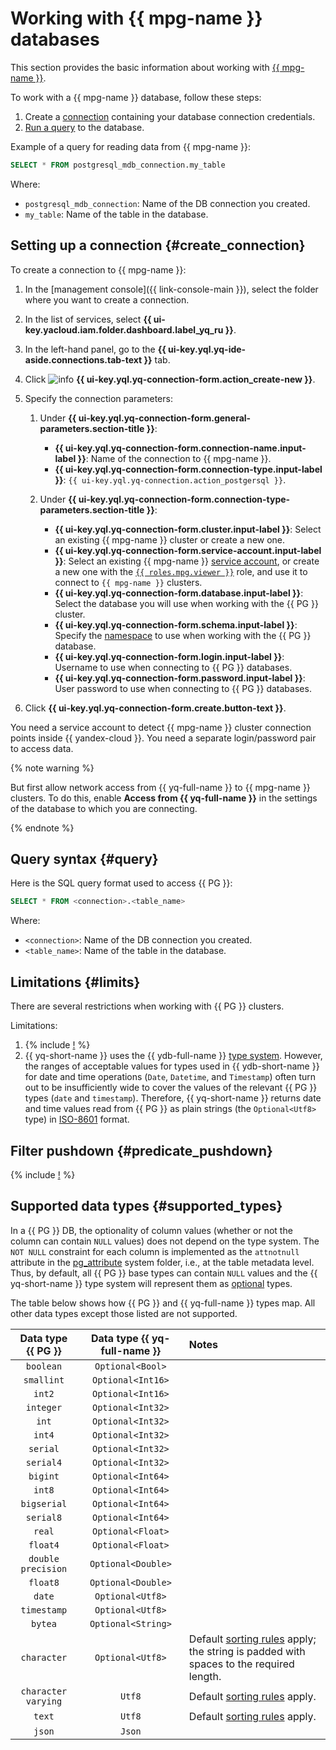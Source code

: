 # Working with {{ mpg-name }} databases

This section provides the basic information about working with [{{ mpg-name }}](https://yandex.cloud/en/services/managed-postgresql).

To work with a {{ mpg-name }} database, follow these steps:
1. Create a [connection](../concepts/glossary.md#connection) containing your database connection credentials.
1. [Run a query](#query) to the database.

Example of a query for reading data from {{ mpg-name }}:

```sql
SELECT * FROM postgresql_mdb_connection.my_table
```

Where:
* `postgresql_mdb_connection`: Name of the DB connection you created.
* `my_table`: Name of the table in the database.


## Setting up a connection {#create_connection}

To create a connection to {{ mpg-name }}:
1. In the [management console]({{ link-console-main }}), select the folder where you want to create a connection.
1. In the list of services, select **{{ ui-key.yacloud.iam.folder.dashboard.label_yq_ru }}**.
1. In the left-hand panel, go to the **{{ ui-key.yql.yq-ide-aside.connections.tab-text }}** tab.
1. Click ![info](../../_assets/console-icons/plus.svg) **{{ ui-key.yql.yq-connection-form.action_create-new }}**.
1. Specify the connection parameters:

   1. Under **{{ ui-key.yql.yq-connection-form.general-parameters.section-title }}**:

      * **{{ ui-key.yql.yq-connection-form.connection-name.input-label }}**: Name of the connection to {{ mpg-name }}.
      * **{{ ui-key.yql.yq-connection-form.connection-type.input-label }}**: `{{ ui-key.yql.yq-connection.action_postgersql }}`.

   1. Under **{{ ui-key.yql.yq-connection-form.connection-type-parameters.section-title }}**:

      * **{{ ui-key.yql.yq-connection-form.cluster.input-label }}**: Select an existing {{ mpg-name }} cluster or create a new one.
      * **{{ ui-key.yql.yq-connection-form.service-account.input-label }}**: Select an existing {{ mpg-name }} [service account](../../iam/concepts/users/service-accounts.md), or create a new one with the [`{{ roles.mpg.viewer }}`](../../managed-postgresql/security/index.md#mpg-viewer) role, and use it to connect to `{{ mpg-name }}` clusters.
      * **{{ ui-key.yql.yq-connection-form.database.input-label }}**: Select the database you will use when working with the {{ PG }} cluster.
      * **{{ ui-key.yql.yq-connection-form.schema.input-label }}**: Specify the [namespace](https://www.postgresql.org/docs/current/catalog-pg-namespace.html) to use when working with the {{ PG }} database.
      * **{{ ui-key.yql.yq-connection-form.login.input-label }}**: Username to use when connecting to {{ PG }} databases.
      * **{{ ui-key.yql.yq-connection-form.password.input-label }}**: User password to use when connecting to {{ PG }} databases.


1. Click **{{ ui-key.yql.yq-connection-form.create.button-text }}**.

You need a service account to detect {{ mpg-name }} cluster connection points inside {{ yandex-cloud }}. You need a separate login/password pair to access data.

{% note warning %}

But first allow network access from {{ yq-full-name }} to {{ mpg-name }} clusters. To do this, enable **Access from {{ yq-full-name }}** in the settings of the database to which you are connecting.

{% endnote %}

## Query syntax {#query}
Here is the SQL query format used to access {{ PG }}:

```sql
SELECT * FROM <connection>.<table_name>
```

Where:
* `<connection>`: Name of the DB connection you created.
* `<table_name>`: Name of the table in the database.

## Limitations {#limits}

There are several restrictions when working with {{ PG }} clusters.

Limitations:
1. {% include [!](_includes/supported_requests.md) %}
1. {{ yq-short-name }} uses the {{ ydb-full-name }} [type system](https://ydb.tech/docs/en/yql/reference/types/primitive). However, the ranges of acceptable values for types used in {{ ydb-short-name }} for date and time operations (`Date`, `Datetime`, and `Timestamp`) often turn out to be insufficiently wide to cover the values of the relevant {{ PG }} types (`date` and `timestamp`).
Therefore, {{ yq-short-name }} returns date and time values read from {{ PG }} as plain strings (the `Optional<Utf8>` type) in [ISO-8601](https://www.iso.org/iso-8601-date-and-time-format.html) format.

## Filter pushdown {#predicate_pushdown}

{% include [!](_includes/predicate_pushdown.md) %}

## Supported data types {#supported_types}

In a {{ PG }} DB, the optionality of column values (whether or not the column can contain `NULL` values) does not depend on the type system. The `NOT NULL` constraint for each column is implemented as the `attnotnull` attribute in the [pg_attribute](https://www.postgresql.org/docs/current/catalog-pg-attribute.html) system folder, i.e., at the table metadata level. Thus, by default, all {{ PG }} base types can contain `NULL` values and the {{ yq-short-name }} type system will represent them as [optional](https://ydb.tech/docs/en/yql/reference/types/optional) types.

The table below shows how {{ PG }} and {{ yq-full-name }} types map. All other data types except those listed are not supported.

| Data type {{ PG }} | Data type {{ yq-full-name }} | Notes |
| :---: | :---: | :--- |
| `boolean` | `Optional<Bool>` | |
| `smallint` | `Optional<Int16>` | |
| `int2` | `Optional<Int16>` | |
| `integer` | `Optional<Int32>` | |
| `int` | `Optional<Int32>` | |
| `int4` | `Optional<Int32>` | |
| `serial` | `Optional<Int32>` | |
| `serial4` | `Optional<Int32>` | |
| `bigint` | `Optional<Int64>` | |
| `int8` | `Optional<Int64>` | |
| `bigserial` | `Optional<Int64>` | |
| `serial8` | `Optional<Int64>` | |
| `real` | `Optional<Float>` | |
| `float4` | `Optional<Float>` | |
| `double precision` | `Optional<Double>` | |
| `float8` | `Optional<Double>` | |
| `date` | `Optional<Utf8>` | |
| `timestamp` | `Optional<Utf8>` | |
| `bytea` | `Optional<String>` | |
| `character` | `Optional<Utf8>` | Default [sorting rules](https://www.postgresql.org/docs/current/collation.html) apply; the string is padded with spaces to the required length. |
| `character varying` | `Utf8` | Default [sorting rules](https://www.postgresql.org/docs/current/collation.html) apply. |
| `text` | `Utf8` | Default [sorting rules](https://www.postgresql.org/docs/current/collation.html) apply. |
| `json` | `Json` | |

